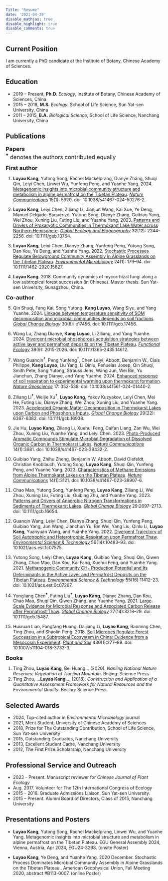 ```yaml
---
Title: "Resume"
date: '2021-04-29'
disable_mathjax: true
disable_highlight: true
disable_comments: true
---
```

Current Position
---------
I am currently a PhD candidate at the Institute of Botany, Chinese Academy of Sciences.

Education
---------

*   2019 – Present, **Ph.D.** *Ecology*, Institute of Botany, Chinese Academy of Sciences, China
*   2015 – 2018, **M.S.** *Ecology*, School of Life Science, Sun Yat-sen University, China 
*   2011 – 2015, **B.A.** *Biological Science*, School of Life Science, Nanchang University, China

    
Publications
------------
<font size=4px><b>Papers</b></font><br>
<font size=4px><sup><b>†</b></sup> denotes the authors contributed equally</font><br>

<font size=4px><b>First author</b></font><br>

1. <b>Luyao Kang</b>, Yutong Song, Rachel Mackelprang, Dianye Zhang, Shuqi Qin, Leiyi Chen, Linwei Wu, Yunfeng Peng, and Yuanhe Yang. 2024. [Metagenomic insights into microbial community structure and metabolism in alpine permafrost on the Tibetan Plateau](https://www.nature.com/articles/s41467-024-50276-2). <u><i>Nature Communications</i></u> 15(1): 5920. doi: 10.1038/s41467-024-50276-2.
   
2. <b>Luyao Kang</b>, Leiyi Chen, Ziliang Li, Jianjun Wang, Kai Xue, Ye Deng, Manuel Delgado-Baquerizo, Yutong Song, Dianye Zhang, Guibiao Yang, Wei Zhou, Xuning Liu, Futing Liu, and Yuanhe Yang. 2023. [Patterns and Drivers of Prokaryotic Communities in Thermokarst Lake Water across Northern Hemisphere](https://onlinelibrary.wiley.com/doi/abs/10.1111/geb.13764). <u><i>Global Ecology and Biogeography</i></u> 32(12): 2244-2256. doi: 10.1111/geb.13764.

3. <b>Luyao Kang</b>, Leiyi Chen, Dianye Zhang, Yunfeng Peng, Yutong Song, Dan Kou, Ye Deng, and Yuanhe Yang. 2022. [Stochastic Processes Regulate Belowground Community Assembly in Alpine Grasslands on the Tibetan Plateau](https://onlinelibrary.wiley.com/doi/abs/10.1111/1462-2920.15827). <u><i>Environmental Microbiology</i></u> 24(1): 179–94. doi: 10.1111/1462-2920.15827.
   
4. <b>Luyao Kang</b>. 2018. Community dynamics of mycorrhizal fungi along a low subtropical forest succession (in Chinese). Master thesis. Sun Yat-sen University, Gunagzhou, China.

<font size=4px><b>Co-author</b></font><br>

5. Qin Shuqi, Fang Kai, Song Yutong, <b>Kang Luyao</b>, Wang Siyu, and Yang Yuanhe. 2024. [Linkage between temperature sensitivity of SOM decomposition and microbial communities depends on soil fractions](https://onlinelibrary.wiley.com/doi/abs/10.1111/gcb.17456). <i><u>Global Change Biology</i></u> 30(8): e17456. doi: 10.1111/gcb.17456.

6. Wang Lu, Zhang Dianye, <b>Kang Luyao</b>, Li Ziliang, and Yang Yuanhe. 2024. [Divergent microbial phosphorous acquisition strategies between active layer and permafrost deposits on the Tibetan Plateau](https://onlinelibrary.wiley.com/doi/abs/10.1111/1365-2435.14612). <u><i>Functional Ecology</u></i> 38(9): 2015-2026. doi: 10.1111/1365-2435.14612.
   
7. Wang Guanqin<sup><b>†</b></sup>, Peng Yunfeng<sup><b>†</b></sup>, Chen Leiyi, Abbott, Benjamin W., Ciais Philippe, <b>Kang Luyao</b>, Liu Yang, Li Qinlu, Peñuelas Josep, Qin Shuqi, Smith Pete, Song Yutong, Strauss Jens, Wang Jun, Wei Bin, Yu Jianchun, Zhang Dianye, and Yang Yuanhe. 2024. [Enhanced response of soil respiration to experimental warming upon thermokarst formation](https://www.nature.com/articles/s41561-024-01440-2). <u><i>Nature Geoscience</i></u> 17: 352-538. doi: 10.1038/s41561-024-01440-2.
   
8. Ziliang Li<sup><b>†</b></sup>, Weijie Xu<sup><b>†</b></sup>, <b>Luyao Kang</b>, Yakov Kuzyakov, Leiyi Chen, Mei He, Futing Liu, Dianye Zhang, Wei Zhou, Xuning Liu, and Yuanhe Yang. 2023. [Accelerated Organic Matter Decomposition in Thermokarst Lakes upon Carbon and Phosphorus Inputs](https://onlinelibrary.wiley.com/doi/abs/10.1111/gcb.16938). <u><i>Global Change Biology</i></u> 29(22): 6367-6382. doi: 10.1111/gcb.16938.
   
9.  Jie Hu, <b>Luyao Kang</b>, Ziliang Li, Xuehui Feng, Caifan Liang, Zan Wu, Wei Zhou, Xuning Liu, Yuanhe Yang, and Leiyi Chen. 2023. [Photo-Produced Aromatic Compounds Stimulate Microbial Degradation of Dissolved Organic Carbon in Thermokarst Lakes](https://www.nature.com/articles/s41467-023-39432-2). <u><i>Nature Communications</i></u> 14(1):3681. doi: 10.1038/s41467-023-39432-2.
    
10. Guibiao Yang, Zhihu Zheng, Benjamin W. Abbott, David Olefeldt, Christian Knoblauch, Yutong Song, <b>Luyao Kang</b>, Shuqi Qin, Yunfeng Peng, and Yuanhe Yang. 2023. [Characteristics of Methane Emissions from Alpine Thermokarst Lakes on the Tibetan Plateau](https://www.nature.com/articles/s41467-023-38907-6). <u><i>Nature Communications</i></u> 14(1):3121. doi: 10.1038/s41467-023-38907-6.
    
11. Chao Mao, Yutong Song, Yunfeng Peng, <b>Luyao Kang</b>, Ziliang Li, Wei Zhou, Xuning Liu, Futing Liu, Guibing Zhu, and Yuanhe Yang. 2023. [Patterns and Drivers of Anaerobic Nitrogen Transformations in Sediments of Thermokarst Lakes](https://onlinelibrary.wiley.com/doi/abs/10.1111/gcb.16654). <u><i>Global Change Biology</i></u> 29:2697–2713. doi: 10.1111/gcb.16654.
    
12. Guanqin Wang, Leiyi Chen, Dianye Zhang, Shuqi Qin, Yunfeng Peng, Guibiao Yang, Jun Wang, Jianchun Yu, Bin Wei, Yang Liu, Qinlu Li, <b>Luyao Kang</b>, Yuanyuan Wang, and Yuanhe Yang. 2022. [Divergent Trajectory of Soil Autotrophic and Heterotrophic Respiration upon Permafrost Thaw](https://doi.org/10.1021/acs.est.1c07575). <u><i>Environmental Science & Technology</i></u> 56(14):10483–93. doi: 10.1021/acs.est.1c07575.
    
13. Yutong Song, Leiyi Chen, <b>Luyao Kang</b>, Guibiao Yang, Shuqi Qin, Qiwen Zhang, Chao Mao, Dan Kou, Kai Fang, Xuehui Feng, and Yuanhe Yang. 2021. [Methanogenic Community CH<sub>4</sub> Production Potential and Its Determinants in the Active Layer and Permafrost Deposits on the Tibetan Plateau](https://doi.org/10.1021/acs.est.0c07267). <u><i>Environmental Science & Technology</i></u> 55(16):11412–23. doi: 10.1021/acs.est.0c07267.
    
14. Yongliang Chen<sup><b>†</b></sup>, Futing Liu<sup><b>†</b></sup>, <b>Luyao Kang</b>, Dianye Zhang, Dan Kou, Chao Mao, Shuqi Qin, Qiwen Zhang, and Yuanhe Yang. 2021. [Large-Scale Evidence for Microbial Response and Associated Carbon Release after Permafrost Thaw](https://onlinelibrary.wiley.com/doi/abs/10.1111/gcb.15487). <u><i>Global Change Biology</i></u> 27(14):3218–29. doi: 10.1111/gcb.15487.
    
15. Huixuan Liao, Fangfang Huang, Daijiang Li, <b>Luyao Kang</b>, Baoming Chen, Ting Zhou, and Shaolin Peng. 2018. [Soil Microbes Regulate Forest Succession in a Subtropical Ecosystem in China: Evidence from a Mesocosm Experiment](https://doi.org/10.1007/s11104-018-3733-3). <u><i>Plant and Soil</i></u> 430(1):277–89. doi: 10.1007/s11104-018-3733-3.

<font size=4px><b>Books</b></font><br>

1. Ting Zhou, <b>Luyao Kang</b>, Bei Huang... (2020). <i>Nanling National Nature Reserves: Vegetation of Tianjing Mountain</i>. Beijing: Science Press.
2. Ting Zhou, ...<b>Luyao Kang</b>..., (2018). <i>Construction and Application of a Quantitative Assessment Framework for Natural Resources and the Environmental Quality</i>. Beijing: Science Press.

Selected Awards
--------------------------

*   2024, Top-cited author in *Environmental Microbiology* journal 
*   2021, Merit Student, University of Chinese Academy of Sciences
*   2018, Prize for The Outstanding Contribution, School of Life Science, Sun Yat-sen University
*   2015, Outstanding Graduates, Nanchang University
*   2013, Excellent Student Cadre, Nanchang University
*   2012, The First Prize Scholarship, Nanchang University

    
Professional Service and Outreach
---------------------------------

*   2023 – Present. Manuscript reviewer for <i>Chinese Journal of Plant Ecology</i>
*   Aug. 2017. Volunteer for The 12th International Congress of Ecology
*   2015 – 2016. Graduate Admissions Liaison, Sun Yat-sen University.
*   2015 – Present. Alumni Board of Directors, Class of 2015, Nanchang University

    
Presentations and Posters
---------------------------------

*	<b>Luyao Kang</b>, Yutong Song, Rachel Mackelprang, Linwei Wu, and Yuanhe Yang. Metagenomic insights into microbial structure and metabolism in alpine permafrost on the Tibetan Plateau. EGU General Assembly 2024, Vienna, Austria, Apr 2024, EGU24-3298. (onsite Poster)

*	<b>Luyao Kang</b>, Ye Deng, and Yuanhe Yang. 2020 December. Stochastic Process Dominates Microbial Community Assembly in Alpine Grasslands on the Tibetan Plateau . American Geophysical Union, Fall Meeting 2020, abstract #B113-0007. (online Poster)

